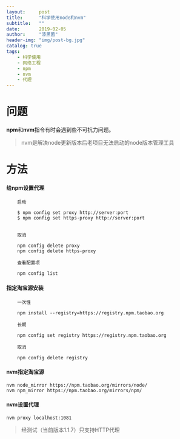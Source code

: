 ```yaml
---
layout:     post
title:      "科学使用node和nvm"
subtitle:   ""
date:       2019-02-05
author:     "漆黑菌"
header-img: "img/post-bg.jpg"
catalog: true
tags:
    - 科学使用
    - 网络工程
    - npm
    - nvm
    - 代理
---
```


# 问题
**npm**和**nvm**指令有时会遇到些不可抗力问题。
> nvm是解决node更新版本后老项目无法启动的node版本管理工具

# 方法
#### 给npm设置代理

```
    启动

    $ npm config set proxy http://server:port
    $ npm config set https-proxy http://server:port
    
    
    取消
    
    npm config delete proxy
    npm config delete https-proxy

    查看配置项
    
    npm config list
```

#### 指定淘宝源安装
```
    一次性

    npm install --registry=https://registry.npm.taobao.org
    
    长期

    npm config set registry https://registry.npm.taobao.org

    取消

    npm config delete registry

```

#### nvm指定淘宝源
```
nvm node_mirror https://npm.taobao.org/mirrors/node/
nvm npm_mirror https://npm.taobao.org/mirrors/npm/
```

#### nvm设置代理
```
nvm proxy localhost:1081
```
> 经测试（当前版本1.1.7）只支持HTTP代理